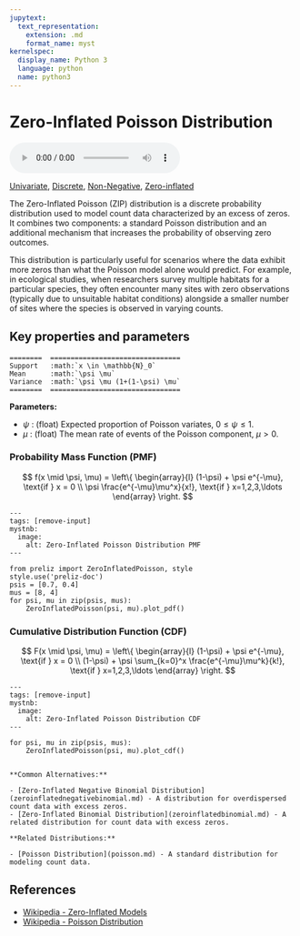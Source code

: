 ```yaml
---
jupytext:
  text_representation:
    extension: .md
    format_name: myst
kernelspec:
  display_name: Python 3
  language: python
  name: python3
---
```

# Zero-Inflated Poisson Distribution

<audio controls> <source src="../../_static/zeroinflatedpoisson.mp3" type="audio/mpeg"> This browser cannot play the pronunciation audio file for this distribution. </audio>

[Univariate](../../gallery_tags.rst#univariate), [Discrete](../../gallery_tags.rst#discrete), [Non-Negative](../../gallery_tags.rst#non-negative), [Zero-inflated](../../gallery_tags.rst#zero-inflated)

The Zero-Inflated Poisson (ZIP) distribution is a discrete probability distribution used to model count data characterized by an excess of zeros. It combines two components: a standard Poisson distribution and an additional mechanism that increases the probability of observing zero outcomes.

This distribution is particularly useful for scenarios where the data exhibit more zeros than what the Poisson model alone would predict. For example, in ecological studies, when researchers survey multiple habitats for a particular species, they often encounter many sites with zero observations (typically due to unsuitable habitat conditions) alongside a smaller number of sites where the species is observed in varying counts.

## Key properties and parameters

```{eval-rst}
========  ================================
Support   :math:`x \in \mathbb{N}_0`
Mean      :math:`\psi \mu`
Variance  :math:`\psi \mu (1+(1-\psi) \mu`
========  ================================
```

**Parameters:**

- $\psi$ : (float) Expected proportion of Poisson variates, $0 \leq \psi \leq 1$.
- $\mu$ : (float) The mean rate of events of the Poisson component, $\mu > 0$.

### Probability Mass Function (PMF)

$$
f(x \mid \psi, \mu) = \left\{ \begin{array}{l}
    (1-\psi) + \psi e^{-\mu}, \text{if } x = 0 \\
    \psi \frac{e^{-\mu}\mu^x}{x!}, \text{if } x=1,2,3,\ldots
    \end{array} \right.
$$

```{code-cell}
---
tags: [remove-input]
mystnb:
  image:
    alt: Zero-Inflated Poisson Distribution PMF
---

from preliz import ZeroInflatedPoisson, style
style.use('preliz-doc')
psis = [0.7, 0.4]
mus = [8, 4]
for psi, mu in zip(psis, mus):
    ZeroInflatedPoisson(psi, mu).plot_pdf()
```

### Cumulative Distribution Function (CDF)

$$
F(x \mid \psi, \mu) = \left\{ \begin{array}{l}
    (1-\psi) + \psi e^{-\mu}, \text{if } x = 0 \\
    (1-\psi) + \psi \sum_{k=0}^x \frac{e^{-\mu}\mu^k}{k!}, \text{if } x=1,2,3,\ldots
    \end{array} \right.
$$

```{code-cell}
---
tags: [remove-input]
mystnb:
  image:
    alt: Zero-Inflated Poisson Distribution CDF
---

for psi, mu in zip(psis, mus):
    ZeroInflatedPoisson(psi, mu).plot_cdf()
```

```{seealso}

**Common Alternatives:**

- [Zero-Inflated Negative Binomial Distribution](zeroinflatednegativebinomial.md) - A distribution for overdispersed count data with excess zeros.
- [Zero-Inflated Binomial Distribution](zeroinflatedbinomial.md) - A related distribution for count data with excess zeros.

**Related Distributions:**

- [Poisson Distribution](poisson.md) - A standard distribution for modeling count data. 
```

## References

- [Wikipedia - Zero-Inflated Models](https://en.wikipedia.org/wiki/Zero-inflated_model)
- [Wikipedia - Poisson Distribution](https://en.wikipedia.org/wiki/Poisson_distribution)